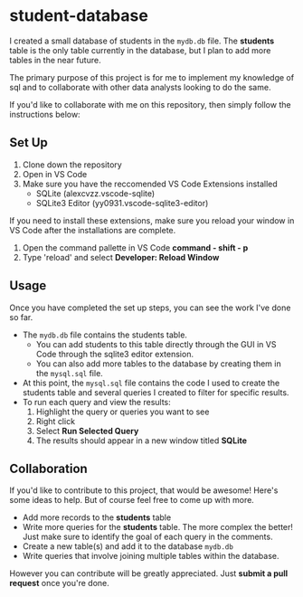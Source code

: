 # student-database

I created a small database of students in the `mydb.db` file. The **students** table is the only table currently in the database, but I plan to add more tables in the near future.

The primary purpose of this project is for me to implement my knowledge of sql and to collaborate with other data analysts looking to do the same.

If you'd like to collaborate with me on this repository, then simply follow the instructions below:

## Set Up
1. Clone down the repository
2. Open in VS Code
3. Make sure you have the reccomended VS Code Extensions installed
    - SQLite (alexcvzz.vscode-sqlite)
    - SQLite3 Editor (yy0931.vscode-sqlite3-editor)

If you need to install these extensions, make sure you reload your window in VS Code after the installations are complete. 
  1. Open the command pallette in VS Code **command - shift - p**
  2. Type 'reload' and select **Developer: Reload Window**

## Usage
Once you have completed the set up steps, you can see the work I've done so far.
  - The `mydb.db` file contains the students table.
    - You can add students to this table directly through the GUI in VS Code through  the sqlite3 editor extension.
    - You can also add more tables to the database by creating them in the `mysql.sql` file.
  - At this point, the `mysql.sql` file contains the code I used to create the students table and several queries I created to filter for specific results.
  - To run each query and view the results:
    1. Highlight the query or queries you want to see
    2. Right click
    3. Select **Run Selected Query**
    4. The results should appear in a new window titled **SQLite**

## Collaboration
If you'd like to contribute to this project, that would be awesome! Here's some ideas to help. But of course feel free to come up with more.

  - Add more records to the **students** table
  - Write more queries for the **students** table. The more complex the better! Just make sure to identify the goal of each query in the comments.
  - Create a new table(s) and add it to the database `mydb.db`
  - Write queries that involve joining multiple tables within the database.

However you can contribute will be greatly appreciated. Just **submit a pull request** once you're done. 






